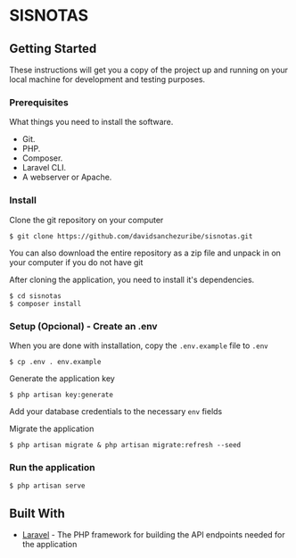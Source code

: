 # SISNOTAS


## Getting Started
These instructions will get you a copy of the project up and running on your local machine for development and testing purposes.

### Prerequisites
What things you need to install the software.

* Git.
* PHP.
* Composer.
* Laravel CLI.
* A webserver or Apache.

### Install
Clone the git repository on your computer
```
$ git clone https://github.com/davidsanchezuribe/sisnotas.git
```

You can also download the entire repository as a zip file and unpack in on your computer if you do not have git

After cloning the application, you need to install it's dependencies. 
```
$ cd sisnotas
$ composer install
```

### Setup (Opcional) - Create an .env
When you are done with installation, copy the `.env.example` file to `.env`
```
$ cp .env . env.example
```

Generate the application key
```
$ php artisan key:generate
```

Add your database credentials to the necessary `env` fields

Migrate the application
```
$ php artisan migrate & php artisan migrate:refresh --seed
```

### Run the application
```
$ php artisan serve
```

## Built With
* [Laravel](https://laravel.com) - The PHP framework for building the API endpoints needed for the application

